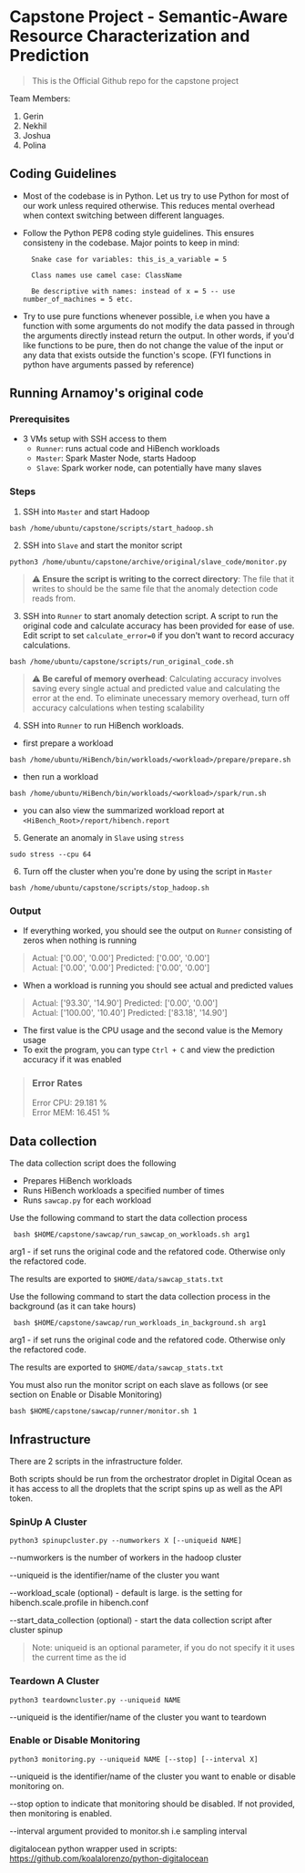 # Capstone Project - Semantic-Aware Resource Characterization and Prediction

> This is the Official Github repo for the capstone project

Team Members:

1. Gerin
2. Nekhil
3. Joshua
4. Polina

## Coding Guidelines

* Most of the codebase is in Python. Let us try to use Python for most of our work unless required otherwise. This reduces mental overhead when context switching between different languages.

* Follow the Python PEP8 coding style guidelines. This ensures consisteny in the codebase. Major points to keep in mind:

        Snake case for variables: this_is_a_variable = 5

        Class names use camel case: ClassName

        Be descriptive with names: instead of x = 5 -- use number_of_machines = 5 etc.
        
* Try to use pure functions whenever possible, i.e when you have a function with some arguments do not modify the data passed in through the arguments directly instead return the output. In other words, if you'd like functions to be pure, then do not change the value of the input or any data that exists outside the function's scope. (FYI functions in python have arguments passed by reference)

## Running Arnamoy's original code

### Prerequisites
 * 3 VMs setup with SSH access to them
     * `Runner`: runs actual code and HiBench workloads
     * `Master`: Spark Master Node, starts Hadoop
     * `Slave`: Spark worker node, can potentially have many slaves

### Steps
1. SSH into `Master` and start Hadoop
```
bash /home/ubuntu/capstone/scripts/start_hadoop.sh
```

2. SSH into `Slave` and start the monitor script
```
python3 /home/ubuntu/capstone/archive/original/slave_code/monitor.py
```

> :warning: **Ensure the script is writing to the correct directory**: The file that it writes to should be the same file that the anomaly detection code reads from.

3. SSH into `Runner` to start anomaly detection script. A script to run the original code and calculate accuracy has been provided for ease of use. Edit script to set `calculate_error=0` if you don't want to record accuracy calculations.
```
bash /home/ubuntu/capstone/scripts/run_original_code.sh
```

> :warning: **Be careful of memory overhead**: Calculating accuracy involves saving every single actual and predicted value and calculating the error at the end. To eliminate unecessary memory overhead, turn off accuracy calculations when testing scalability

4. SSH into `Runner` to run HiBench workloads.
* first prepare a workload
```
bash /home/ubuntu/HiBench/bin/workloads/<workload>/prepare/prepare.sh
```
* then run a workload
```
bash /home/ubuntu/HiBench/bin/workloads/<workload>/spark/run.sh
```
* you can also view the summarized workload report at `<HiBench_Root>/report/hibench.report`

5. Generate an anomaly in `Slave` using `stress`
```
sudo stress --cpu 64
```

6. Turn off the cluster when you're done by using the script in `Master`
```
bash /home/ubuntu/capstone/scripts/stop_hadoop.sh
```

### Output
* If everything worked, you should see the output on `Runner` consisting of zeros when nothing is running
> Actual: ['0.00', '0.00'] Predicted: ['0.00', '0.00']  
> Actual: ['0.00', '0.00'] Predicted: ['0.00', '0.00']

* When a workload is running you should see actual and predicted values
> Actual: ['93.30', '14.90'] Predicted: ['0.00', '0.00']  
> Actual: ['100.00', '10.40'] Predicted: ['83.18', '14.90']

* The first value is the CPU usage and the second value is the Memory usage
* To exit the program, you can type `Ctrl + C` and view the prediction accuracy if it was enabled
> ### Error Rates ###  
> Error CPU: 29.181 %  
> Error MEM: 16.451 %  

## Data collection
The data collection script does the following
- Prepares HiBench workloads
- Runs HiBench workloads a specified number of times
- Runs `sawcap.py` for each workload

Use the following command to start the data collection process
```
 bash $HOME/capstone/sawcap/run_sawcap_on_workloads.sh arg1
```
arg1 - if set runs the original code and the refatored code. Otherwise only the refactored code.

The results are exported to `$HOME/data/sawcap_stats.txt`

Use the following command to start the data collection process in the background (as it can take hours)
```
 bash $HOME/capstone/sawcap/run_workloads_in_background.sh arg1
```
arg1 - if set runs the original code and the refatored code. Otherwise only the refactored code.

The results are exported to `$HOME/data/sawcap_stats.txt`

You must also run the monitor script on each slave as follows (or see section on Enable or Disable Monitoring)
```
bash $HOME/capstone/sawcap/runner/monitor.sh 1
```

## Infrastructure
There are 2 scripts in the infrastructure folder. 

Both scripts should be run from the orchestrator droplet in Digital Ocean as it has access to all the droplets that the script spins up as well as the API token.

### SpinUp A Cluster
```
python3 spinupcluster.py --numworkers X [--uniqueid NAME]
```
--numworkers is the number of workers in the hadoop cluster

--uniqueid is the identifier/name of the cluster you want

--workload_scale (optional) - default is large. is the setting for hibench.scale.profile  in hibench.conf

--start_data_collection (optional) - start the data collection script after cluster spinup

> Note: uniqueid is an optional parameter, if you do not specify it it uses the current time as the id

### Teardown A Cluster
```
python3 teardowncluster.py --uniqueid NAME
```
--uniqueid is the identifier/name of the cluster you want to teardown

### Enable or Disable Monitoring
```
python3 monitoring.py --uniqueid NAME [--stop] [--interval X]
```
--uniqueid is the identifier/name of the cluster you want to enable or disable monitoring on.

--stop option to indicate that monitoring should be disabled. If not provided, then monitoring is enabled.

--interval argument provided to monitor.sh i.e sampling interval

digitalocean python wrapper used in scripts: https://github.com/koalalorenzo/python-digitalocean
